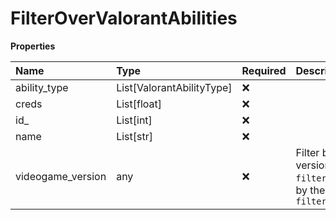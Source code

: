 # FilterOverValorantAbilities

**Properties**

| Name              | Type                      | Required | Description                                                                                                                                                      |
| :---------------- | :------------------------ | :------- | :--------------------------------------------------------------------------------------------------------------------------------------------------------------- |
| ability_type      | List[ValorantAbilityType] | ❌       |                                                                                                                                                                  |
| creds             | List[float]               | ❌       |                                                                                                                                                                  |
| id\_              | List[int]                 | ❌       |                                                                                                                                                                  |
| name              | List[str]                 | ❌       |                                                                                                                                                                  |
| videogame_version | any                       | ❌       | Filter by the names of videogame versions, all versions using `filter[videogame_version]=all`, or by the latest version using `filter[videogame_version]=latest` |

<!-- This file was generated by liblab | https://liblab.com/ -->
